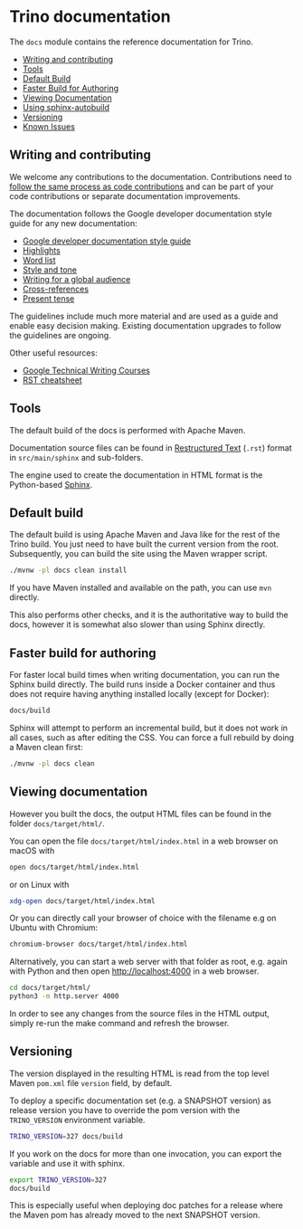 # Trino documentation

The `docs` module contains the reference documentation for Trino.

- [Writing and contributing](#writing-and-contributing)
- [Tools](#tools)
- [Default Build](#default-build)
- [Faster Build for Authoring](#faster-build-for-authoring)
- [Viewing Documentation](#viewing-documentation)
- [Using sphinx-autobuild](#using-sphinx-autobuild)
- [Versioning](#versioning)
- [Known Issues](#known-issues)

## Writing and contributing

We welcome any contributions to the documentation. Contributions need to [follow
the same process as code contributions](https://trino.io/development/) and
can be part of your code contributions or separate documentation improvements.

The documentation follows the Google developer documentation style guide for any
new documentation:

- [Google developer documentation style guide](https://developers.google.com/style)
- [Highlights](https://developers.google.com/style/highlights)
- [Word list](https://developers.google.com/style/word-list)
- [Style and tone](https://developers.google.com/style/tone)
- [Writing for a global audience](https://developers.google.com/style/translation)
- [Cross-references](https://developers.google.com/style/cross-references)
- [Present tense](https://developers.google.com/style/tense)

The guidelines include much more material and are used as a guide and enable
easy decision making. Existing documentation upgrades to follow the guidelines
are ongoing.

Other useful resources:

- [Google Technical Writing Courses](https://developers.google.com/tech-writing)
- [RST cheatsheet](https://github.com/ralsina/rst-cheatsheet/blob/master/rst-cheatsheet.rst)

## Tools

The default build of the docs is performed with Apache Maven.

Documentation source files can be found in [Restructured
Text](https://en.wikipedia.org/wiki/ReStructuredText) (`.rst`) format in
`src/main/sphinx` and sub-folders.

The engine used to create the documentation in HTML format is the Python-based
[Sphinx](https://www.sphinx-doc.org).

## Default build

The default build is using Apache Maven and Java like for the rest of the
Trino build. You just need to have built the current version from the root.
Subsequently, you can build the site using the Maven wrapper script.

```bash
./mvnw -pl docs clean install
```

If you have Maven installed and available on the path, you can use `mvn`
directly.

This also performs other checks, and it is the authoritative way to build the
docs, however it is somewhat also slower than using Sphinx directly.

## Faster build for authoring

For faster local build times when writing documentation, you can run the
Sphinx build directly. The build runs inside a Docker container and thus
does not require having anything installed locally (except for Docker):

```bash
docs/build
```

Sphinx will attempt to perform an incremental build, but it does not work
in all cases, such as after editing the CSS. You can force a full rebuild
by doing a Maven clean first:

```bash
./mvnw -pl docs clean
```

## Viewing documentation

However you built the docs, the output HTML files can be found in the folder
`docs/target/html/`.

You can open the file `docs/target/html/index.html` in a web browser on
macOS with

```bash
open docs/target/html/index.html
```

or on Linux with

```bash
xdg-open docs/target/html/index.html
```

Or you can directly call your browser of choice with the filename e.g on Ubuntu
with Chromium:

```bash
chromium-browser docs/target/html/index.html
```

Alternatively, you can start a web server with that folder as root, e.g. again
with Python and then open [http://localhost:4000](http://localhost:4000) in a
web browser.

```bash
cd docs/target/html/
python3 -m http.server 4000
```

In order to see any changes from the source files in the HTML output, simply
re-run the make command and refresh the browser.

## Versioning

The version displayed in the resulting HTML is read from the top level Maven
`pom.xml` file `version` field, by default.

To deploy a specific documentation set (e.g. a SNAPSHOT version) as release
version you have to override the pom version with the `TRINO_VERSION`
environment variable.

```bash
TRINO_VERSION=327 docs/build
```

If you work on the docs for more than one invocation, you can export the
variable and use it with sphinx.

```bash
export TRINO_VERSION=327
docs/build
```

This is especially useful when deploying doc patches for a release where the
Maven pom has already moved to the next SNAPSHOT version.


